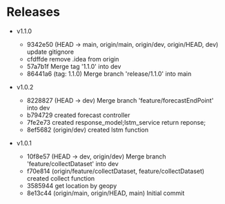 # Releases

* v1.1.0
  * 9342e50 (HEAD -> main, origin/main, origin/dev, origin/HEAD, dev) update gitignore
  * cfdffde remove .idea from origin
  * 57a7b1f Merge tag '1.1.0' into dev
  * 86441a6 (tag: 1.1.0) Merge branch 'release/1.1.0' into main

* v1.0.2
  * 8228827 (HEAD -> dev) Merge branch 'feature/forecastEndPoint' into dev
  * b794729 created forecast controller
  * 7fe2e73 created response_model;lstm_service return reponse;
  * 8ef5682 (origin/dev) created lstm function

* v1.0.1
  * 10f8e57 (HEAD -> dev, origin/dev) Merge branch 'feature/collectDataset' into dev
  * f70e814 (origin/feature/collectDataset, feature/collectDataset) created collect function
  * 3585944 get location by geopy
  * 8e13c44 (origin/main, origin/HEAD, main) Initial commit
